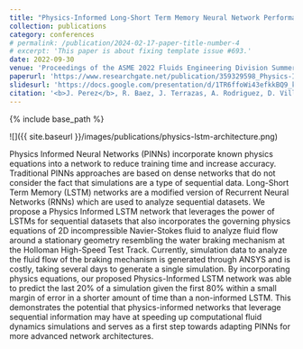 ```yaml
---
title: "Physics-Informed Long-Short Term Memory Neural Network Performance on Holloman High-Speed Test Track Sled Study"
collection: publications
category: conferences
# permalink: /publication/2024-02-17-paper-title-number-4
# excerpt: 'This paper is about fixing template issue #693.'
date: 2022-09-30
venue: 'Proceedings of the ASME 2022 Fluids Engineering Division Summer Meeting'
paperurl: 'https://www.researchgate.net/publication/359329598_Physics-Informed_Long-Short_Term_Memory_Neural_Network_Performance_on_Holloman_High-Speed_Test_Track_Sled_Study'
slidesurl: 'https://docs.google.com/presentation/d/1TR6ffoWi43efkkBQ9_khVVzpSykAPMQp/edit#slide=id.p1'
citation: '<b>J. Perez</b>, R. Baez, J. Terrazas, A. Rodriguez, D. Villanueva, B. Paez, A. Cruz, O. Fuentes, V. Kumar, "Physics-Informed Long-Short Term Memory Neural Network Performance on Holloman High-Speed Test Track Sled Study". Proceedings of the ASME 2022 Fluids Engineering Division Summer Meeting, 2022.'
---
```

{% include base_path %}

![]({{ site.baseurl }}/images/publications/physics-lstm-architecture.png)

Physics Informed Neural Networks (PINNs) incorporate known physics equations into a network to reduce training time and increase accuracy. Traditional PINNs approaches are based on dense networks that do not consider the fact that simulations are a type of sequential data. Long-Short Term Memory (LSTM) networks are a modified version of Recurrent Neural Networks (RNNs) which are used to analyze sequential datasets. We propose a Physics Informed LSTM network that leverages the power of LSTMs for sequential datasets that also incorporates the governing physics equations of 2D incompressible Navier-Stokes fluid to analyze fluid flow around a stationary geometry resembling the water braking mechanism at the Holloman High-Speed Test Track. Currently, simulation data to analyze the fluid flow of the braking mechanism is generated through ANSYS and is costly, taking several days to generate a single simulation. By incorporating physics equations, our proposed Physics-Informed LSTM network was able to predict the last 20% of a simulation given the first 80% within a small margin of error in a shorter amount of time than a non-informed LSTM. This demonstrates the potential that physics-informed networks that leverage sequential information may have at speeding up computational fluid dynamics simulations and serves as a first step towards adapting PINNs for more advanced network architectures.